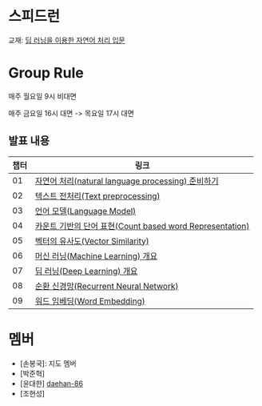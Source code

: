 
# 스피드런
교재: [딥 러닝을 이용한 자연어 처리 입문](https://wikidocs.net/book/2155)

# Group Rule
매주 월요일 9시 비대면

매주 금요일 16시 대면 -> 목요일 17시 대면

## 발표 내용
|챕터|링크|
|---|---|
|01|[자연어 처리(natural language processing) 준비하기](https://wikidocs.net/21667)|
|02|[텍스트 전처리(Text preprocessing)](https://wikidocs.net/21694)|
|03|[언어 모델(Language Model)](https://wikidocs.net/21695)|
|04|[카운트 기반의 단어 표현(Count based word Representation)](https://wikidocs.net/24557)|
|05|[벡터의 유사도(Vector Similarity)](https://wikidocs.net/24602)|
|06|[머신 러닝(Machine Learning) 개요](https://wikidocs.net/21669)|
|07|[딥 러닝(Deep Learning) 개요](https://wikidocs.net/22882)|
|08|[순환 신경망(Recurrent Neural Network)](https://wikidocs.net/48558)|
|09|[워드 임베딩(Word Embedding)](https://wikidocs.net/22644)|



# 멤버
- [손봉국]: 지도 멤버
- [박준혁]
- [윤대한] [daehan-86](https://github.com/daehan-86)
- [조현성]
